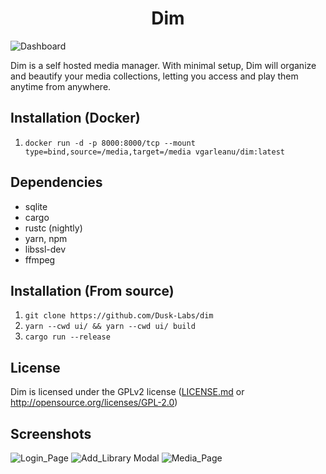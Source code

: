 <h1 align="center">Dim</h1>

![Dashboard](https://user-images.githubusercontent.com/44278658/116753720-71724180-a9ff-11eb-8ac0-6fe4df85e63f.png)

Dim is a self hosted media manager. With minimal setup, Dim will organize and beautify your media collections, letting you access and play them anytime from anywhere.

## Installation (Docker)
  1. `docker run -d -p 8000:8000/tcp --mount type=bind,source=/media,target=/media vgarleanu/dim:latest` 

## Dependencies
  * sqlite
  * cargo
  * rustc (nightly)
  * yarn, npm
  * libssl-dev
  * ffmpeg

## Installation (From source)
  1. `git clone https://github.com/Dusk-Labs/dim`
  2. `yarn --cwd ui/ && yarn --cwd ui/ build`
  3. `cargo run --release`

## License
Dim is licensed under the GPLv2 license ([LICENSE.md](LICENSE.md) or http://opensource.org/licenses/GPL-2.0)

## Screenshots
![Login_Page](https://user-images.githubusercontent.com/44278658/116753932-d168e800-a9ff-11eb-9714-40ea54ef78e6.png)
![Add_Library Modal](https://user-images.githubusercontent.com/44278658/116754109-14c35680-aa00-11eb-96d2-eb692d57f1da.png)
![Media_Page](https://user-images.githubusercontent.com/44278658/116754147-24429f80-aa00-11eb-9416-e1ab60f3f1ea.png)
